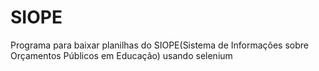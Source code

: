 # SIOPE

Programa para baixar planilhas do SIOPE(Sistema de Informações sobre Orçamentos Públicos em Educação) usando selenium
